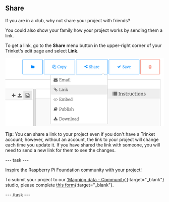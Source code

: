 ## Share

If you are in a club, why not share your project with friends?

You could also show your family how your project works by sending them a link. 

To get a link, go to the **Share** menu button in the upper-right corner of your Trinket's edit page and select **Link**.

![The 'Share' menu button extended, with 'Link' highlighted.](images/share-button.png)

**Tip:** You can share a link to your project even if you don't have a Trinket account; however, without an account, the link to your project will change each time you update it. If you have shared the link with someone, you will need to send a new link for them to see the changes. 

--- task ---

Inspire the Raspberry Pi Foundation community with your project!

To submit your project to our ['Mapping data - Community'](https://wke.lt/w/s/Pmjl0o){:target="_blank"} studio, please complete [this form](https://form.raspberrypi.org/f/community-project-submissions){:target="_blank"}.

--- /task ---
